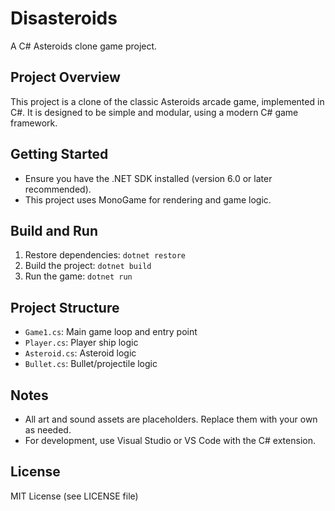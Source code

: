 # Disasteroids

A C# Asteroids clone game project.

## Project Overview
This project is a clone of the classic Asteroids arcade game, implemented in C#. It is designed to be simple and modular, using a modern C# game framework.

## Getting Started
- Ensure you have the .NET SDK installed (version 6.0 or later recommended).
- This project uses MonoGame for rendering and game logic.

## Build and Run
1. Restore dependencies: `dotnet restore`
2. Build the project: `dotnet build`
3. Run the game: `dotnet run`

## Project Structure
- `Game1.cs`: Main game loop and entry point
- `Player.cs`: Player ship logic
- `Asteroid.cs`: Asteroid logic
- `Bullet.cs`: Bullet/projectile logic

## Notes
- All art and sound assets are placeholders. Replace them with your own as needed.
- For development, use Visual Studio or VS Code with the C# extension.

## License
MIT License (see LICENSE file)
